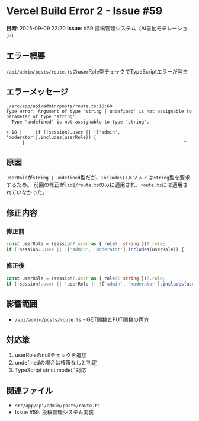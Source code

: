 # Vercel Build Error 2 - Issue #59

**日時**: 2025-09-09 22:20
**Issue**: #59 投稿管理システム（AI自動モデレーション）

## エラー概要

`/api/admin/posts/route.ts`のuserRole型チェックでTypeScriptエラーが発生

## エラーメッセージ

```
./src/app/api/admin/posts/route.ts:18:60
Type error: Argument of type 'string | undefined' is not assignable to parameter of type 'string'.
  Type 'undefined' is not assignable to type 'string'.

> 18 |     if (!session?.user || !['admin', 'moderator'].includes(userRole)) {
      |                                                            ^
```

## 原因

`userRole`が`string | undefined`型だが、`includes()`メソッドは`string`型を要求するため。
前回の修正が`[id]/route.ts`のみに適用され、`route.ts`には適用されていなかった。

## 修正内容

### 修正前

```typescript
const userRole = (session?.user as { role?: string })?.role;
if (!session?.user || !['admin', 'moderator'].includes(userRole)) {
```

### 修正後

```typescript
const userRole = (session?.user as { role?: string })?.role;
if (!session?.user || !userRole || !['admin', 'moderator'].includes(userRole)) {
```

## 影響範囲

- `/api/admin/posts/route.ts` - GET関数とPUT関数の両方

## 対応策

1. userRoleのnullチェックを追加
2. undefinedの場合は権限なしと判定
3. TypeScript strict modeに対応

## 関連ファイル

- `src/app/api/admin/posts/route.ts`
- Issue #59: 投稿管理システム実装
